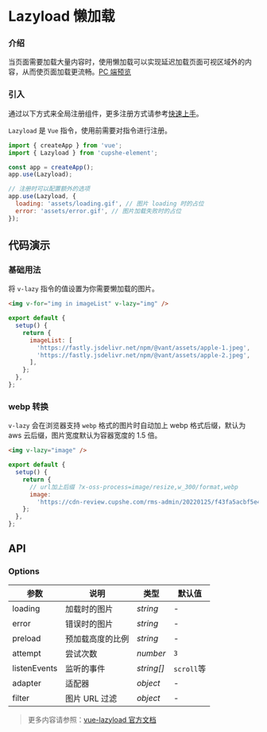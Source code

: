 # Lazyload 懒加载

### 介绍

当页面需要加载大量内容时，使用懒加载可以实现延迟加载页面可视区域外的内容，从而使页面加载更流畅。[PC 端预览](/mobile.html#/lazyload)

### 引入

通过以下方式来全局注册组件，更多注册方式请参考[快速上手](#/quickstart)。

`Lazyload` 是 `Vue` 指令，使用前需要对指令进行注册。

```js
import { createApp } from 'vue';
import { Lazyload } from 'cupshe-element';

const app = createApp();
app.use(Lazyload);

// 注册时可以配置额外的选项
app.use(Lazyload, {
  loading: 'assets/loading.gif', // 图片 loading 时的占位
  error: 'assets/error.gif', // 图片加载失败时的占位
});
```

## 代码演示

### 基础用法

将 `v-lazy` 指令的值设置为你需要懒加载的图片。

```html
<img v-for="img in imageList" v-lazy="img" />
```

```js
export default {
  setup() {
    return {
      imageList: [
        'https://fastly.jsdelivr.net/npm/@vant/assets/apple-1.jpeg',
        'https://fastly.jsdelivr.net/npm/@vant/assets/apple-2.jpeg',
      ],
    };
  },
};
```

### webp 转换

`v-lazy` 会在浏览器支持 `webp` 格式的图片时自动加上 webp 格式后缀，默认为 aws 云后缀，图片宽度默认为容器宽度的 1.5 倍。

```html
<img v-lazy="image" />
```

```js
export default {
  setup() {
    return {
      // url加上后缀 ?x-oss-process=image/resize,w_300/format,webp
      image:
        'https://cdn-review.cupshe.com/rms-admin/20220125/f43fa5acbf5e44839e81563235afdf8f.jpg',
    };
  },
};
```

## API

### Options

| 参数         | 说明             | 类型       | 默认值     |
| ------------ | ---------------- | ---------- | ---------- |
| loading      | 加载时的图片     | _string_   | -          |
| error        | 错误时的图片     | _string_   | -          |
| preload      | 预加载高度的比例 | _string_   | -          |
| attempt      | 尝试次数         | _number_   | `3`        |
| listenEvents | 监听的事件       | _string[]_ | `scroll`等 |
| adapter      | 适配器           | _object_   | -          |
| filter       | 图片 URL 过滤    | _object_   | -          |

> 更多内容请参照：[vue-lazyload 官方文档](https://github.com/hilongjw/vue-lazyload)
